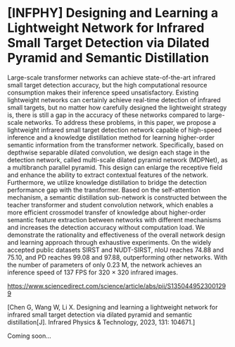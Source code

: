# [INFPHY] Designing and Learning a Lightweight Network for Infrared Small Target Detection via Dilated Pyramid and Semantic Distillation

Large-scale transformer networks can achieve state-of-the-art infrared small target detection accuracy, but the high computational resource consumption makes their inference speed unsatisfactory. Existing lightweight networks can certainly achieve real-time detection of infrared small targets, but no matter how carefully designed the lightweight strategy is, there is still a gap in the accuracy of these networks compared to large-scale networks. To address these problems, in this paper, we propose a lightweight infrared small target detection network capable of high-speed inference and a knowledge distillation method for learning higher-order semantic information from the transformer network. Specifically, based on depthwise separable dilated convolution, we design each stage in the detection network, called multi-scale dilated pyramid network (MDPNet), as a multibranch parallel pyramid. This design can enlarge the receptive field and enhance the ability to extract contextual features of the network. Furthermore, we utilize knowledge distillation to bridge the detection performance gap with the transformer. Based on the self-attention mechanism, a semantic distillation sub-network is constructed between the teacher transformer and student convolution network, which enables a more efficient crossmodel transfer of knowledge about higher-order semantic feature extraction between networks with different mechanisms and increases the detection accuracy without computation load. We demonstrate the rationality and effectiveness of the overall network design and learning approach through exhaustive experiments. On the widely accepted public datasets SIRST and NUDT-SIRST, nIoU reaches 74.88 and 75.10, and PD reaches 99.08 and 97.88, outperforming other networks. With the number of parameters of only 0.23 M, the network achieves an inference speed of 137 FPS for 320 × 320 infrared images.

https://www.sciencedirect.com/science/article/abs/pii/S1350449523001299

[Chen G, Wang W, Li X. Designing and learning a lightweight network for infrared small target detection via dilated pyramid and semantic distillation[J]. Infrared Physics & Technology, 2023, 131: 104671.]



Coming soon...
